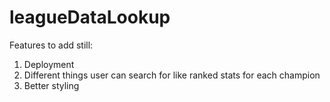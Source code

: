# leagueDataLookup
Features to add still:

1. Deployment
2. Different things user can search for like ranked stats for each champion
3. Better styling
